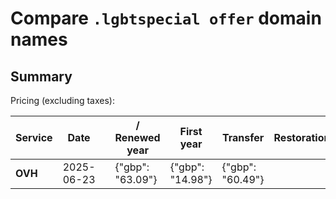 # Compare `.lgbtspecial offer` domain names

## Summary

Pricing (excluding taxes):

| Service | Date |  | / Renewed year | First year | Transfer | Restoration |
|--|--|--|--|--|--|--|
| **OVH** | 2025-06-23 |  | {"gbp": "63.09"} | {"gbp": "14.98"} | {"gbp": "60.49"} |  |
